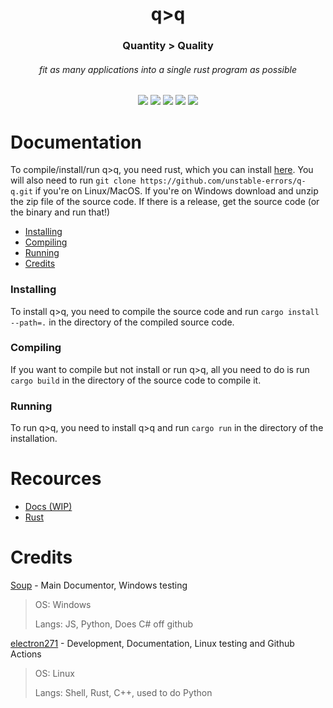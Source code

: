 <p align="center">
 <h1 align="center">q>q</h1>
 <h3 align="center">Quantity > Quality</h3>
 <h6 align="center">fit as many applications into a single rust program as possible</h6>
</p>
  <p align="center">
    <img src="https://img.shields.io/github/repo-size/unstable-errors/q-q?style=for-the-badge"/>
    <img src="https://img.shields.io/github/languages/top/unstable-errors/q-q?style=for-the-badge"/>
    <img src="https://img.shields.io/github/downloads/unstable-errors/q-q/total?style=for-the-badge"/>
    <img src="https://img.shields.io/github/workflow/status/unstable-errors/q-q/Rust?style=for-the-badge"/>
    <img src="https://img.shields.io/github/commit-activity/m/unstable-errors/q-q?style=for-the-badge"/>
  </p>
  
# Documentation

To compile/install/run q>q, you need rust, which you can install [here](https://www.rust-lang.org/tools/install). You will also need to run `git clone https://github.com/unstable-errors/q-q.git` if you're on Linux/MacOS. If you're on Windows download and unzip the zip file of the source code. If there is a release, get the source code (or the binary and run that!)

 - [Installing](#Installing)
 - [Compiling](#Compiling)
 - [Running](#Running)
 - [Credits](#Credits)

### Installing

To install q>q, you need to compile the source code and run `cargo install --path=.` in the directory of the compiled source code.

### Compiling

If you want to compile but not install or run q>q, all you need to do is run `cargo build` in the directory of the source code to compile it.

### Running

To run q>q, you need to install q>q and run `cargo run` in the directory of the installation.

# Recources

 - [Docs (WIP)](docs/docs.md)
 - [Rust](https://www.rust-lang.org/)

# Credits

[Soup](https://github.com/SoupDevHub) - Main Documentor, Windows testing
> OS: Windows
>
> Langs: JS, Python, Does C# off github

[electron271](https://github.com/electron271) - Development, Documentation, Linux testing and Github Actions
> OS: Linux
> 
> Langs: Shell, Rust, C++, used to do Python
